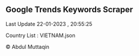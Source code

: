 

## Google Trends Keywords Scraper 
 
Last Update 22-01-2023 , 20:55:25

Country List :
VIETNAM.json



© Abdul Muttaqin 
